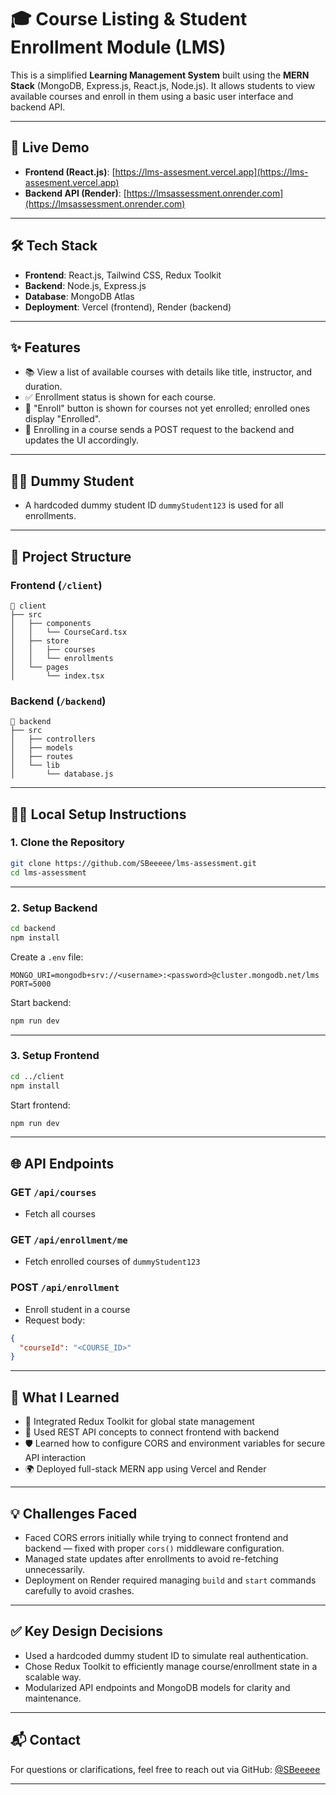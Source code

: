 # 🎓 Course Listing & Student Enrollment Module (LMS)

This is a simplified **Learning Management System** built using the **MERN Stack** (MongoDB, Express.js, React.js, Node.js). It allows students to view available courses and enroll in them using a basic user interface and backend API.

---

## 🚀 Live Demo

- **Frontend (React.js)**: [https://lms-assesment.vercel.app](https://lms-assesment.vercel.app)  
- **Backend API (Render)**: [https://lmsassessment.onrender.com](https://lmsassessment.onrender.com)

---

## 🛠️ Tech Stack

- **Frontend**: React.js, Tailwind CSS, Redux Toolkit  
- **Backend**: Node.js, Express.js  
- **Database**: MongoDB Atlas  
- **Deployment**: Vercel (frontend), Render (backend)

---

## ✨ Features

- 📚 View a list of available courses with details like title, instructor, and duration.
- ✅ Enrollment status is shown for each course.
- 🔘 "Enroll" button is shown for courses not yet enrolled; enrolled ones display "Enrolled".
- 🔁 Enrolling in a course sends a POST request to the backend and updates the UI accordingly.

---

## 🧑‍🎓 Dummy Student

- A hardcoded dummy student ID `dummyStudent123` is used for all enrollments.

---

## 📂 Project Structure

### Frontend (`/client`)
```
📁 client
├── src
│   ├── components
│   │   └── CourseCard.tsx
│   ├── store
│   │   ├── courses
│   │   └── enrollments
│   └── pages
│       └── index.tsx
```

### Backend (`/backend`)
```
📁 backend
├── src
│   ├── controllers
│   ├── models
│   ├── routes
│   └── lib
│       └── database.js
```

---

## 🧑‍💻 Local Setup Instructions

### 1. Clone the Repository
```bash
git clone https://github.com/SBeeeee/lms-assessment.git
cd lms-assessment
```

---

### 2. Setup Backend
```bash
cd backend
npm install
```

Create a `.env` file:
```env
MONGO_URI=mongodb+srv://<username>:<password>@cluster.mongodb.net/lms
PORT=5000
```

Start backend:
```bash
npm run dev
```

---

### 3. Setup Frontend
```bash
cd ../client
npm install
```

Start frontend:
```bash
npm run dev
```

---

## 🌐 API Endpoints

### GET `/api/courses`
- Fetch all courses

### GET `/api/enrollment/me`
- Fetch enrolled courses of `dummyStudent123`

### POST `/api/enrollment`
- Enroll student in a course  
- Request body:
```json
{
  "courseId": "<COURSE_ID>"
}
```

---

## 🧠 What I Learned

- 🔗 Integrated Redux Toolkit for global state management
- 🧾 Used REST API concepts to connect frontend with backend
- 🛡️ Learned how to configure CORS and environment variables for secure API interaction
- 🌍 Deployed full-stack MERN app using Vercel and Render

---

## 💡 Challenges Faced

- Faced CORS errors initially while trying to connect frontend and backend — fixed with proper `cors()` middleware configuration.
- Managed state updates after enrollments to avoid re-fetching unnecessarily.
- Deployment on Render required managing `build` and `start` commands carefully to avoid crashes.

---

## ✅ Key Design Decisions

- Used a hardcoded dummy student ID to simulate real authentication.
- Chose Redux Toolkit to efficiently manage course/enrollment state in a scalable way.
- Modularized API endpoints and MongoDB models for clarity and maintenance.

---

## 📬 Contact

For questions or clarifications, feel free to reach out via GitHub: [@SBeeeee](https://github.com/SBeeeee)

---